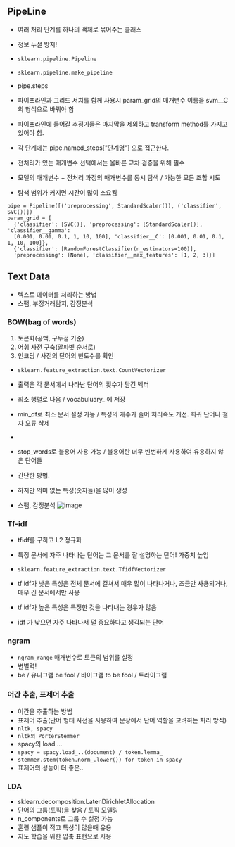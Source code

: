 ## PipeLine
- 여러 처리 단계를 하나의 객체로 묶어주는 클래스
- 정보 누설 방지!
- `sklearn.pipeline.Pipeline `
- `sklearn.pipeline.make_pipeline`

- pipe.steps
- 파이프라인과 그리드 서치를 함께 사용시 param_grid의 매개변수 이름을 svm__C 의 형식으로 바꿔야 함
- 파이프라인에 들어갈 추정기들은 마지막을 제외하고 transform method를 가지고 있어야 함.

- 각 단계에는 pipe.named_steps["단계명"] 으로 접근한다.

-  전처리가 있는 매개변수 선택에서는 올바른 교차 검증을 위해 필수
-  모델의 매개변수 + 전처리 과정의 매개변수를 동시 탐색 / 가능한 모든 조합 시도
-  탐색 범위가 커지면 시간이 많이 소요됨

```
pipe = Pipeline([('preprocessing', StandardScaler()), ('classifier', SVC())])
param_grid = [
  {'classifier': [SVC()], 'preprocessing': [StandardScaler()], 'classifier__gamma': 
  [0.001, 0.01, 0.1, 1, 10, 100], 'classifier__C': [0.001, 0.01, 0.1, 1, 10, 100]},
  {'classifier': [RandomForestClassifier(n_estimators=100)],
  'preprocessing': [None], 'classifier__max_features': [1, 2, 3]}]
```



## Text Data
- 텍스트 데이터를 처리하는 방법
- 스팸, 부정거래탐지, 감정분석


### BOW(bag of words)
1. 토큰화(공백, 구두점 기준)
2. 어휘 사전 구축(알파벳 순서로)
3. 인코딩 / 사전의 단어의 빈도수를 확인

- `sklearn.feature_extraction.text.CountVectorizer`
- 출력은 각 문서에서 나타난 단어의 횟수가 담긴 벡터
- 희소 행렬로 나옴 / vocabuluary_ 에 저장
- min_df로 최소 문서 설정 가능 / 특성의 개수가 줄어 처리속도 개선. 희귀 단어나 철자 오류 삭제
- 
- stop_words로 불용어 사용 가능 / 불용어란 너무 빈번하게 사용하여 유용하지 않은 단어들

- 간단한 방법.
- 하지만 의미 없는 특성(숫자들)을 많이 생성
- 스팸, 감정분석
![image](https://user-images.githubusercontent.com/51084402/121146964-65d62e00-c87b-11eb-894e-47982ce8ab8e.png)

### Tf-idf
- tfidf를 구하고 L2 정규화
- 특정 문서에 자주 나타나는 단어는 그 문서를 잘 설명하는 단어! 가중치 높임


- `sklearn.feature_extraction.text.TfidfVectorizer`
- tf idf가 낮은 특성은 전체 문서에 걸쳐서 매우 많이 나타나거나, 조금만 사용되거나, 매우 긴 문서에서만 사용
- tf idf가 높은 특성은 특정한 것을 나타내는 경우가 많음
- idf 가 낮으면 자주 나타나서 덜 중요하다고 생각되는 단어


### ngram
- `ngram_range` 매개변수로 토큰의 범위를 설정
- 변별력!
- be / 유니그램  be fool / 바이그램 to be fool / 트라이그램


### 어간 추출, 표제어 추출
- 어간을 추출하는 방법
- 표제어 추출(단어 형태 사전을 사용하여 문장에서 단어 역할을 고려하는 처리 방식)
- `nltk, spacy`
- `nltk의 PorterStemmer`
- spacy의 load ... 
- `spacy = spacy.load_..(document) / token.lemma_`
- `stemmer.stem(token.norm_.lower()) for token in spacy`
- 표제어의 성능이 더 좋은..


### LDA
- sklearn.decomposition.LatenDirichletAllocation
- 단어의 그룹(토픽)을 찾음 / 토픽 모델링
- n_components로 그룹 수 설정 가능
- 훈련 샘플이 적고 특성이 많을때 유용
- 지도 학습을 위한 압축 표현으로 사용
